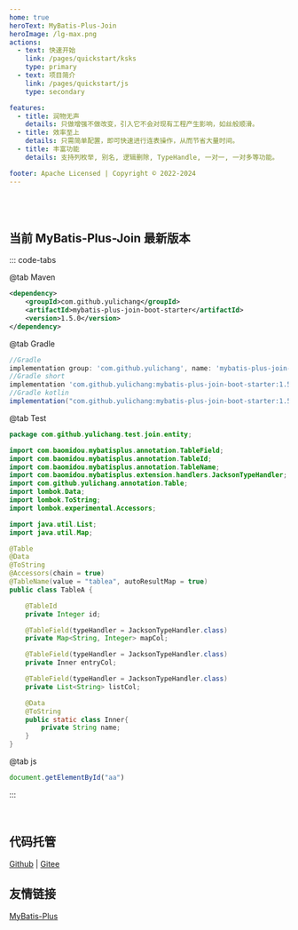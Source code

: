 ```yaml
---
home: true
heroText: MyBatis-Plus-Join
heroImage: /lg-max.png
actions:
  - text: 快速开始
    link: /pages/quickstart/ksks
    type: primary
  - text: 项目简介
    link: /pages/quickstart/js
    type: secondary

features:
  - title: 润物无声
    details: 只做增强不做改变，引入它不会对现有工程产生影响，如丝般顺滑。
  - title: 效率至上
    details: 只需简单配置，即可快速进行连表操作，从而节省大量时间。
  - title: 丰富功能
    details: 支持列枚举, 别名, 逻辑删除, TypeHandle, 一对一, 一对多等功能。

footer: Apache Licensed | Copyright © 2022-2024
---
```


<br/>
<br/>

## 当前 MyBatis-Plus-Join 最新版本

::: code-tabs

@tab Maven

```xml :no-line-numbers
<dependency>
    <groupId>com.github.yulichang</groupId>
    <artifactId>mybatis-plus-join-boot-starter</artifactId>
    <version>1.5.0</version>
</dependency>
```

@tab Gradle

```gradle :no-line-numbers
//Gradle
implementation group: 'com.github.yulichang', name: 'mybatis-plus-join-boot-starter', version: '1.5.0'
//Gradle short
implementation 'com.github.yulichang:mybatis-plus-join-boot-starter:1.5.0'
//Gradle kotlin
implementation("com.github.yulichang:mybatis-plus-join-boot-starter:1.5.0")
```

@tab Test

```java
package com.github.yulichang.test.join.entity;

import com.baomidou.mybatisplus.annotation.TableField;
import com.baomidou.mybatisplus.annotation.TableId;
import com.baomidou.mybatisplus.annotation.TableName;
import com.baomidou.mybatisplus.extension.handlers.JacksonTypeHandler;
import com.github.yulichang.annotation.Table;
import lombok.Data;
import lombok.ToString;
import lombok.experimental.Accessors;

import java.util.List;
import java.util.Map;

@Table
@Data
@ToString
@Accessors(chain = true)
@TableName(value = "tablea", autoResultMap = true)
public class TableA {

    @TableId
    private Integer id;

    @TableField(typeHandler = JacksonTypeHandler.class)
    private Map<String, Integer> mapCol;

    @TableField(typeHandler = JacksonTypeHandler.class)
    private Inner entryCol;

    @TableField(typeHandler = JacksonTypeHandler.class)
    private List<String> listCol;

    @Data
    @ToString
    public static class Inner{
        private String name;
    }
}
```

@tab js

```js
document.getElementById("aa")
```

:::



<br />

## 代码托管

[Github](https://github.com/yulichang/mybatis-plus-join) | [Gitee](https://gitee.com/best_handsome/mybatis-plus-join)

## 友情链接

[MyBatis-Plus](https://baomidou.com/)
